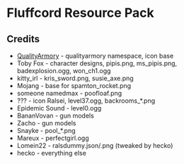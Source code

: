 # Fluffcord Resource Pack

## Credits
- [QualityArmory](https://github.com/ZombieStriker/QualityArmory) - qualityarmory namespace, icon base
- Toby Fox - character designs, pipis.png, ms_pipis.png, badexplosion.ogg, won_ch1.ogg
- kitty_irl - kris_sword.png, susie_axe.png
- Mojang - base for spamton_rocket.png
- someone namedmax - poofloaf.png
- ??? - icon Ralsei, level37.ogg, backrooms_\*.png
- Epidemic Sound - level0.ogg
- BananVovan - gun models
- Zacho - gun models
- Snayke - pool_*.png
- Mareux - perfectgirl.ogg
- Lomein22 - ralsdummy.json/.png (tweaked by hecko)
- hecko - everything else

